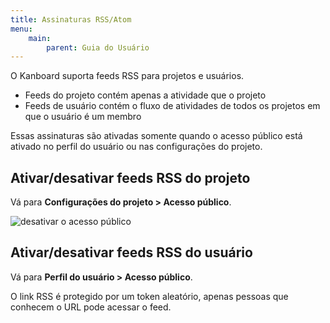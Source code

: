 ```yaml
---
title: Assinaturas RSS/Atom
menu:
    main:
        parent: Guia do Usuário
---
```


O Kanboard suporta feeds RSS para projetos e usuários.

-   Feeds do projeto contém apenas a atividade que o projeto
-   Feeds de usuário contém o fluxo de atividades de todos os projetos em que o usuário é um membro

Essas assinaturas são ativadas somente quando o acesso público está
ativado no perfil do usuário ou nas configurações do projeto.

Ativar/desativar feeds RSS do projeto
-------------------------------------

Vá para **Configurações do projeto > Acesso público**.

![desativar o acesso público](/images/v1/project-disable-sharing.png)

Ativar/desativar feeds RSS do usuário
-------------------------------------

Vá para **Perfil do usuário > Acesso público**.

O link RSS é protegido por um token aleatório, apenas pessoas que
conhecem o URL pode acessar o feed.
